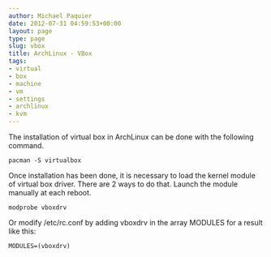 ```yaml
---
author: Michael Paquier
date: 2012-07-31 04:59:53+00:00
layout: page
type: page
slug: vbox
title: ArchLinux - VBox
tags:
- virtual
- box
- machine
- vm
- settings
- archlinux
- kvm
---
```

The installation of virtual box in ArchLinux can be done with the following
command.

    pacman -S virtualbox

Once installation has been done, it is necessary to load the kernel module
of virtual box driver. There are 2 ways to do that. Launch the module manually
at each reboot.

    modprobe vboxdrv

Or modify /etc/rc.conf by adding vboxdrv in the array MODULES for a result
like this:

    MODULES=(vboxdrv)
